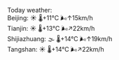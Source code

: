 Today weather:  
Beijing: ☀️   🌡️+11°C 🌬️↑15km/h  
Tianjin: ☀️   🌡️+13°C 🌬️↗22km/h  
Shijiazhuang: 🌫  🌡️+14°C 🌬️↑19km/h  
Tangshan: ☀️   🌡️+14°C 🌬️↗22km/h  
